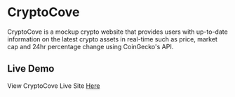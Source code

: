 # CryptoCove
CryptoCove is a mockup crypto website that provides users with up-to-date information on the latest crypto assets in real-time such as price, market cap and 24hr percentage change using CoinGecko's API.

## Live Demo
View CryptoCove Live Site [Here](https://cryptocove.vercel.app/)
